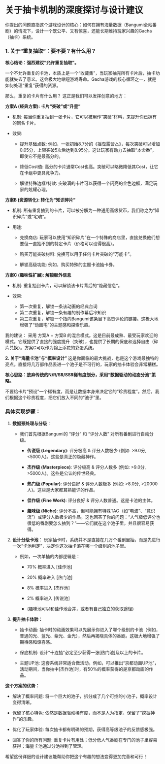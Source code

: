 # 关于抽卡机制的深度探讨与设计建议
你提出的问题直指这个游戏设计的核心：如何在拥有海量数据（Bangumi全站番剧）的情况下，设计一个既公平、又有惊喜，还能长期维持玩家兴趣的Gacha（抽卡）系统。

### 1. 关于“重复抽取”：要不要？有什么用？
**核心结论：强烈建议“允许重复抽取”。**

一个不允许重复的卡池，本质上是一个“收藏集”，当玩家抽完所有卡片后，抽卡功能就失去了意义。这会极大地缩短游戏寿命。Gacha游戏的核心循环之一，就是如何处理“重复”获得的资源。

那么，重复的卡片有什么用？ 这正是我们可以发挥创意的地方：

**方案A (经典方案): 卡片“突破”或“升星”**

- 机制: 每当你重复抽到一张卡片，它可以被用作“突破”材料，来提升你已拥有的同名卡片。

- 效果:

    -  提升基础点数: 例如，一张初始8.7分的《摇曳露营△》，每次突破可以增加0.05分，上限突破5次后达到8.95分。这让玩家有动力去抽取“本命番”，即使它不是最高分的。

    - 降低Cost值: 高分的卡片通常Cost也高。突破可以略微降低其Cost，让它在卡组中更具竞争力。

    - 解锁特殊边框/特效: 突破满的卡片可以获得一个闪亮的金色边框，满足玩家的炫耀心理。

**方案B (资源转化): 转化为“知识碎片”**

- 机制: 所有重复抽到的卡片，可以被分解为一种通用高级货币，我们称之为“知识碎片”或“宅魂”。

- 用途:

    - 兑换商店: 玩家可以使用“知识碎片”在一个特殊的商店里，直接兑换他们想要但一直抽不到的特定卡片（价格可以设得很高）。

    - 购买万能突破材料: 兑换可以用于任何卡片突破的“万能卡”。

    - 解锁高级功能: 例如，购买特殊的主题卡池抽卡券。

**方案C (趣味性扩展): 解锁额外信息**

- 机制: 重复抽到卡片，可以解锁该卡片背后的“隐藏信息”。

- 效果: 
    - 第一次重复，解锁一条该动画的经典台词
    - 第二次重复，解锁一条有趣的制作幕后冷知识
    - 第三次重复，解锁一个指向Bangumi该条目下高赞评论的链接。这极大地增强了“动画宅”的主题感和探索乐趣。

我的建议： 采用 方案A + 方案B 的混合模式。这是目前最成熟、最受玩家欢迎的模式。它既提供了直接的强度提升（突破），也提供了长期的保底和选择自由（碎片兑换）。方案C可以作为锦上添花的彩蛋系统。

**2. 关于“海量卡池”与“概率设计”**
这是你面临的最大挑战，也是这个游戏最独特的亮点。直接将几万部作品丢进一个池子是不可行的，玩家的抽卡体验会非常糟糕。

**核心思路：放弃传统的N/R/SR/SSR稀有度划分，采用“数据驱动的动态分池”策略。**

不要给卡片“预设”一个稀有度，而是让数据本身来决定它的“珍贵程度”。然后，我们根据这个珍贵程度，把它们放入不同的“池子”里。

### 具体实现步骤：

1. **数据预处理与分级**：
    - 我们首先根据Bangumi的 “评分” 和 “评分人数” 对所有番剧进行自动分级。

        - **传说级 (Legendary)**: 评分极高 & 评分人数极少 (例如: >9.0分, <5000人)。这些是真正的隐藏神作。

        - **杰作级 (Masterpiece)**: 评分极高 & 评分人数多 (例如: >9.0分, >5000人)。这些是公认的传世经典。

        - **热门级 (Popular)**: 评分良好 & 评分人数极多 (例如: >8.0分, >20000人)。这些是大家都耳熟能详的作品。

        - **佳作级 (Fine Work)**: 评分良好 & 评分人数普通。这是卡池的主体。

        - **趣味级 (Niche)**: 评分不高，但可能拥有特殊TAG（如“电波”、“意识流”）或评分人数极少的作品。这也回答了你的问题：“人气极低评分也很低的番剧要怎么抽到？”——它们就在这个池子里，并且很容易获得。

2. **设计分级卡池**：
    玩家抽卡时，系统并不是直接在几万个番剧里抽，而是先进行一次“卡池判定”，决定你这次抽卡落在哪一个级别的池子里。

    - 例如，一次单抽的内部逻辑是：

        - 70% 概率进入 [佳作池]

        - 20% 概率进入 [热门池]

        - 8% 概率进入 [杰作池]

        - 2% 概率进入 [传说池]

        - (趣味池可以和佳作池合并，或者有自己独立的获取途径)

3. **提升抽卡体验：**

    - 抽卡动画: 抽卡时的动画效果可以先展示你进入了哪个级别的卡池（例如，普通的光、蓝光、紫光、金光），然后再揭晓具体的番剧。这极大地增强了期待感和惊喜感。

    - 保底机制: 设计“十连抽”必定至少获得一张[热门池]及以上的卡片。

    - 主题UP池: 这套系统非常适合做活动。例如，可以推出“京都动画UP池”，活动期间，当你抽中[杰作池]时，有50%的概率获得的是京都动画的作品。

**这个方案的优势：**

- 解决了概率问题: 将一个巨大的池子，拆分成了几个可控的小池子，概率设计变得清晰。

- 保留了核心特色: 依然是数据驱动稀有度，而不是人为指定，保留了“挖掘神作”的乐趣。

- 优化了玩家体验: 每次抽卡都有明确的预期，获得高等级池子的反馈感极强。

- 回答了你的所有问题: 重复卡片有用处；低分低人气番剧在专门的池子里容易获得；海量卡池通过分池得到了管理。

希望这份详细的设计建议能帮助你把这个有趣的想法变得更加完善和可行！